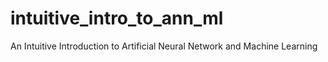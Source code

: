 # intuitive_intro_to_ann_ml
An Intuitive Introduction to Artificial Neural Network and Machine Learning
